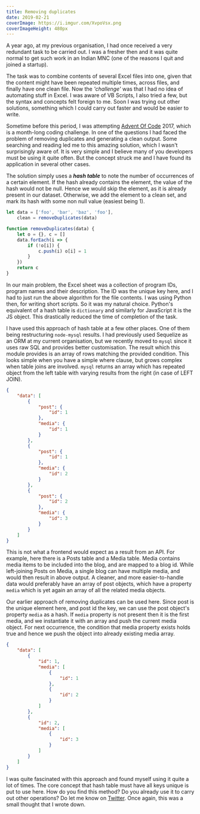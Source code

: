 ```yaml
---
title: Removing duplicates
date: 2019-02-21
coverImage: https://i.imgur.com/XvpoVsx.png
coverImageHeight: 480px
---
```


A year ago, at my previous organisation, I had once received a very redundant task to be carried out. I was a fresher then and it was quite normal to get such work in an<!-- excerpt --> Indian MNC (one of the reasons I quit and joined a startup).

The task was to combine contents of several Excel files into one, given that the content might have been repeated multiple times, across files, and finally have one clean file. Now the _'challenge'_ was that I had no idea of automating stuff in Excel. I was aware of VB Scripts, I also tried a few, but the syntax and concepts felt foreign to me. Soon I was trying out other solutions, something which I could carry out faster and would be easier to write.

Sometime before this period, I was attempting [Advent Of Code](https://adventofcode.com/) 2017, which is a month-long coding challenge. In one of the questions I had faced the problem of removing duplicates and generating a clean output. Some searching and reading led me to this amazing solution, which I wasn't surprisingly aware of. It is very simple and I believe many of you developers must be using it quite often. But the concept struck me and I have found its application in several other cases.

The solution simply uses a **_hash table_** to note the number of occurrences of a certain element. If the hash already contains the element, the value of the hash would not be null. Hence we would skip the element, as it is already present in our dataset. Otherwise, we add the element to a clean set, and mark its hash with some non null value (easiest being 1).

```js
let data = ['foo', 'bar', 'baz', 'foo'],
    clean = removeDuplicates(data)

function removeDuplicates(data) {
    let o = {}, c = []
    data.forEach(i => {
        if (!o[i]) {
            c.push(i) o[i] = 1
        }
    })
    return c
}
```

In our main problem, the Excel sheet was a collection of program IDs, program names and their description. The ID was the unique key here, and I had to just run the above algorithm for the file contents. I was using Python then, for writing short scripts. So it was my natural choice. Python's equivalent of a hash table is `dictionary` and similarly for JavaScript it is the JS object. This drastically reduced the time of completion of the task.

I have used this approach of hash table at a few other places. One of them being restructuring `node-mysql` results. I had previously used Sequelize as an ORM at my current organisation, but we recently moved to `mysql` since it uses raw SQL and provides better customisation. The result which this module provides is an array of rows matching the provided condition. This looks simple when you have a simple where clause, but grows complex when table joins are involved. `mysql` returns an array which has repeated object from the left table with varying results from the right (in case of LEFT JOIN).

```json
{
	"data": [
		{
			"post": {
				"id": 1
			},
			"media": {
				"id": 1
			}
		},
		{
			"post": {
				"id": 1
			},
			"media": {
				"id": 2
			}
		},
		{
			"post": {
				"id": 2
			},
			"media": {
				"id": 3
			}
		}
	]
}
```

This is not what a frontend would expect as a result from an API. For example, here there is a Posts table and a Media table. Media contains media items to be included into the blog, and are mapped to a blog id. While left-joining Posts on Media, a single blog can have multiple media, and would then result in above output. A cleaner, and more easier-to-handle data would preferably have an array of post objects, which have a property `media` which is yet again an array of all the related media objects.

Our earlier approach of removing duplicates can be used here. Since post is the unique element here, and post id the key, we can use the post object's property `media` as a hash. If `media` property is not present then it is the first media, and we instantiate it with an array and push the current media object. For next occurrence, the condition that media property exists holds true and hence we push the object into already existing media array.

```json
{
	"data": [
		{
			"id": 1,
			"media": [
				{
					"id": 1
				},
				{
					"id": 2
				}
			]
		},
		{
			"id": 2,
			"media": [
				{
					"id": 3
				}
			]
		}
	]
}
```

I was quite fascinated with this approach and found myself using it quite a lot of times. The core concept that hash table must have all keys unique is put to use here. How do you find this method? Do you already use it to carry out other operations? Do let me know on [Twitter](https://twitter.com/mohitkarekar). Once again, this was a small thought that I wrote down.
